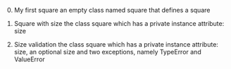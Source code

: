 0. My first square
an empty class named square that defines a square

1. Square with size
the class square which has a private instance attribute: size

2. Size validation
the class square which has a private instance attribute: size, an optional size and two exceptions, namely TypeError and ValueError
